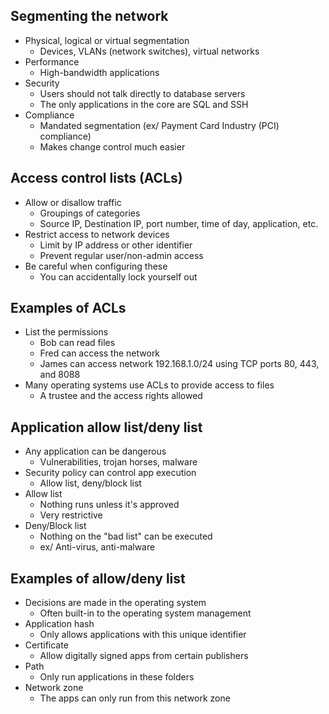 ## Segmenting the network
- Physical, logical or virtual segmentation
	- Devices, VLANs (network switches), virtual networks
- Performance
	- High-bandwidth applications
- Security
	- Users should not talk directly to database servers
	- The only applications in the core are SQL and SSH
- Compliance
	- Mandated segmentation (ex/ Payment Card Industry (PCI) compliance)
	- Makes change control much easier
## Access control lists (ACLs)
- Allow or disallow traffic
	- Groupings of categories
	- Source IP, Destination IP, port number, time of day, application, etc.
- Restrict access to network devices
	- Limit by IP address or other identifier
	- Prevent regular user/non-admin access
- Be careful when configuring these
	- You can accidentally lock yourself out
## Examples of ACLs
- List the permissions
	- Bob can read files
	- Fred can access the network
	- James can access network 192.168.1.0/24 using TCP ports 80, 443, and 8088
- Many operating systems use ACLs to provide access to files
	- A trustee and the access rights allowed
## Application allow list/deny list
- Any application can be dangerous
	- Vulnerabilities, trojan horses, malware
- Security policy can control app execution
	- Allow list, deny/block list
- Allow list
	- Nothing runs unless it's approved
	- Very restrictive
- Deny/Block list
	- Nothing on the "bad list" can be executed
	- ex/ Anti-virus, anti-malware
## Examples of allow/deny list
- Decisions are made in the operating system
	- Often built-in to the operating system management
- Application hash
	- Only allows applications with this unique identifier
- Certificate
	- Allow digitally signed apps from certain publishers
- Path
	- Only run applications in these folders
- Network zone
	- The apps can only run from this network zone

